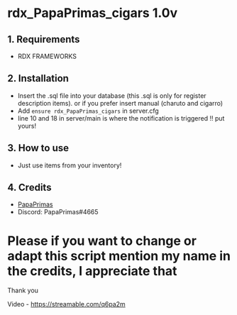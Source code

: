 # rdx_PapaPrimas_cigars 1.0v

## 1. Requirements

- RDX FRAMEWORKS


## 2. Installation
- Insert the .sql file into your database (this .sql is only for register description items). or if you prefer insert manual (charuto and cigarro)
- Add ```ensure rdx_PapaPrimas_cigars``` in server.cfg
- line 10 and 18 in server/main is where the notification is triggered !! put yours!

## 3. How to use
- Just use items from your inventory!

## 4. Credits
 - [PapaPrimas](http://github.com/PapaPrimas) 
 - Discord: PapaPrimas#4665


# Please if you want to change or adapt this script mention my name in the credits, I appreciate that

Thank you 


Video - https://streamable.com/q6pa2m
